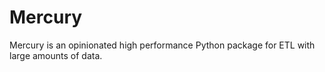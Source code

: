 # Mercury
Mercury is an opinionated high performance Python package for ETL with large amounts of data.
